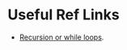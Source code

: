 # Useful Ref Links

- [Recursion or while loops](https://softwareengineering.stackexchange.com/questions/182314/recursion-or-while-loops).
